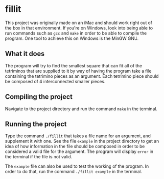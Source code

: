 # fillit

This project was originally made on an iMac and should work right out of the box in that environment. If you're on Windows, look into being able to run commands such as `gcc` and `make` in order to be able to compile the program. One tool to achieve this on Windows is the MinGW GNU.

## What it does

The program will try to find the smallest square that can fit all of the tetriminos that are supplied to it by way of having the program take a file containing the tetrimino pieces as an argument. Each tetrimino piece should be composed of 4 interconnected smaller pieces.

## Compiling the project

Navigate to the project directory and run the command `make` in the terminal.

## Running the project

Type the command `./fillit` that takes a file name for an argument, and supplement it with one. See the file `example` in the project directory to get an idea of how information in the file should be composed in order to be considered a valid file for the argument. The program will display `error` in the terminal if the file is not valid.

The `example` file can also be used to test the working of the program. In order to do that, run the command `./fillit example` in the terminal.
